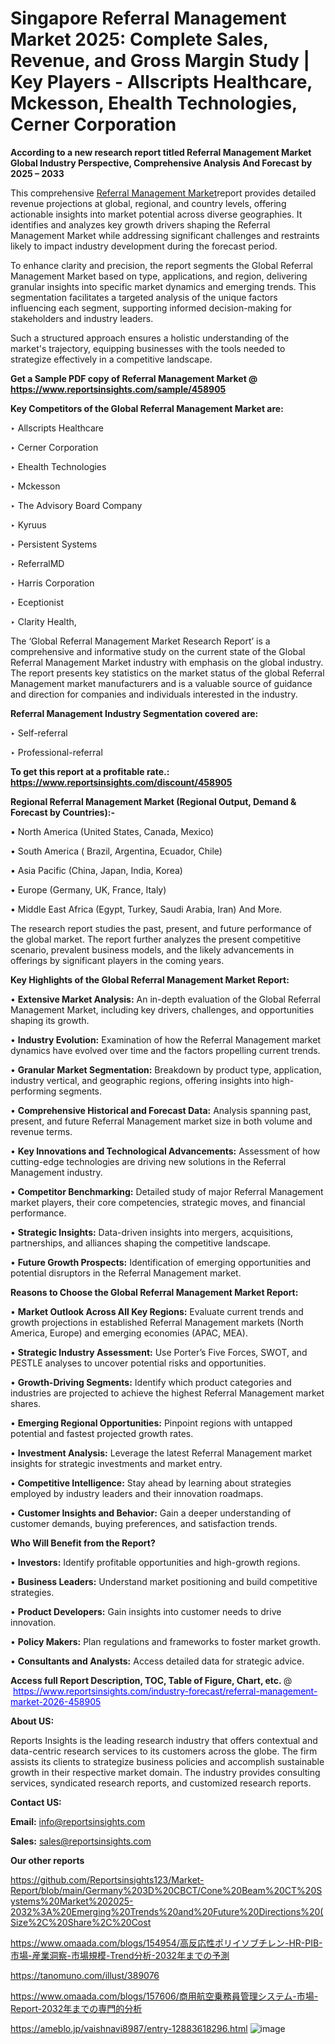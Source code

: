 # Singapore Referral Management Market 2025: Complete Sales, Revenue, and Gross Margin Study | Key Players - Allscripts Healthcare, Mckesson, Ehealth Technologies, Cerner Corporation

<strong>According to a new research report titled Referral Management Market Global Industry Perspective, Comprehensive Analysis And Forecast by 2025 – 2033</strong>

This comprehensive <a href=https://www.reportsinsights.com/sample/458905>Referral Management Market</a>report provides detailed revenue projections at global, regional, and country levels, offering actionable insights into market potential across diverse geographies. It identifies and analyzes key growth drivers shaping the Referral Management Market while addressing significant challenges and restraints likely to impact industry development during the forecast period.

To enhance clarity and precision, the report segments the Global Referral Management Market based on type, applications, and region, delivering granular insights into specific market dynamics and emerging trends. This segmentation facilitates a targeted analysis of the unique factors influencing each segment, supporting informed decision-making for stakeholders and industry leaders.

Such a structured approach ensures a holistic understanding of the market's trajectory, equipping businesses with the tools needed to strategize effectively in a competitive landscape.

<strong>Get a Sample PDF copy of Referral Management Market </strong><strong>@<a href=https://www.reportsinsights.com/sample/458905 style=color:#0000ff;> https://www.reportsinsights.com/sample/458905</a></strong></font>

<strong>Key Competitors of the Global Referral Management Market are:</strong>

‣ Allscripts Healthcare

‣ Cerner Corporation

‣ Ehealth Technologies

‣ Mckesson

‣ The Advisory Board Company

‣ Kyruus

‣ Persistent Systems

‣ ReferralMD

‣ Harris Corporation

‣ Eceptionist

‣ Clarity Health,

The ‘Global Referral Management Market Research Report’ is a comprehensive and informative study on the current state of the Global Referral Management Market industry with emphasis on the global industry. The report presents key statistics on the market status of the global Referral Management market manufacturers and is a valuable source of guidance and direction for companies and individuals interested in the industry.

<strong>Referral Management Industry Segmentation covered are:</strong>

‣ Self-referral

‣ Professional-referral

<strong>To get this report at a profitable rate.: <a href=https://www.reportsinsights.com/discount/458905 style=color:#0000ff;>https://www.reportsinsights.com/discount/458905</a></strong></font>

<strong>Regional Referral Management Market (Regional Output, Demand &amp; Forecast by Countries):-</strong>

• North America (United States, Canada, Mexico)

• South America ( Brazil, Argentina, Ecuador, Chile)

• Asia Pacific (China, Japan, India, Korea)

• Europe (Germany, UK, France, Italy)

• Middle East Africa (Egypt, Turkey, Saudi Arabia, Iran) And More.

The research report studies the past, present, and future performance of the global market. The report further analyzes the present competitive scenario, prevalent business models, and the likely advancements in offerings by significant players in the coming years.

<strong>Key Highlights of the Global Referral Management Market Report:</strong>

• <strong>Extensive Market Analysis:</strong> An in-depth evaluation of the Global Referral Management Market, including key drivers, challenges, and opportunities shaping its growth.

• <strong>Industry Evolution:</strong> Examination of how the Referral Management market dynamics have evolved over time and the factors propelling current trends.

• <strong>Granular Market Segmentation:</strong> Breakdown by product type, application, industry vertical, and geographic regions, offering insights into high-performing segments.

• <strong>Comprehensive Historical and Forecast Data:</strong> Analysis spanning past, present, and future Referral Management market size in both volume and revenue terms.

• <strong>Key Innovations and Technological Advancements:</strong> Assessment of how cutting-edge technologies are driving new solutions in the Referral Management industry.

• <strong>Competitor Benchmarking:</strong> Detailed study of major Referral Management market players, their core competencies, strategic moves, and financial performance.

• <strong>Strategic Insights:</strong> Data-driven insights into mergers, acquisitions, partnerships, and alliances shaping the competitive landscape.

• <strong>Future Growth Prospects:</strong> Identification of emerging opportunities and potential disruptors in the Referral Management market.

<strong>Reasons to Choose the Global Referral Management Market Report:</strong>

• <strong>Market Outlook Across All Key Regions:</strong> Evaluate current trends and growth projections in established Referral Management markets (North America, Europe) and emerging economies (APAC, MEA).

• <strong>Strategic Industry Assessment:</strong> Use Porter’s Five Forces, SWOT, and PESTLE analyses to uncover potential risks and opportunities.

• <strong>Growth-Driving Segments:</strong> Identify which product categories and industries are projected to achieve the highest Referral Management market shares.

• <strong>Emerging Regional Opportunities:</strong> Pinpoint regions with untapped potential and fastest projected growth rates.

• <strong>Investment Analysis:</strong> Leverage the latest Referral Management market insights for strategic investments and market entry.

• <strong>Competitive Intelligence:</strong> Stay ahead by learning about strategies employed by industry leaders and their innovation roadmaps.

• <strong>Customer Insights and Behavior:</strong> Gain a deeper understanding of customer demands, buying preferences, and satisfaction trends.

<strong>Who Will Benefit from the Report?</strong>

• <strong>Investors:</strong> Identify profitable opportunities and high-growth regions.

• <strong>Business Leaders:</strong> Understand market positioning and build competitive strategies.

• <strong>Product Developers:</strong> Gain insights into customer needs to drive innovation.

• <strong>Policy Makers:</strong> Plan regulations and frameworks to foster market growth.

• <strong>Consultants and Analysts:</strong> Access detailed data for strategic advice.
</ul>
<strong>Access full Report Description, TOC, Table of Figure, Chart, etc. </strong>@  <a href=https://www.reportsinsights.com/industry-forecast/referral-management-market-2026-458905 style=color:#0000ff;>https://www.reportsinsights.com/industry-forecast/referral-management-market-2026-458905</a></font>

<strong><strong>About US</strong>:</strong>

Reports Insights is the leading research industry that offers contextual and data-centric research services to its customers across the globe. The firm assists its clients to strategize business policies and accomplish sustainable growth in their respective market domain. The industry provides consulting services, syndicated research reports, and customized research reports.

<strong>Contact US:</strong>

<p class=""""><b>Email:</b> <a href=mailto:info@reportsinsights.com>info@reportsinsights.com</a></p>
<p class=""""><b>Sales:</b> <a href=mailto:sales@reportsinsights.com>sales@reportsinsights.com</a></p>

<strong>Our other reports</strong>

<a href=https://github.com/Reportsinsights123/Market-Report/blob/main/Germany%203D%20CBCT/Cone%20Beam%20CT%20Systems%20Market%202025-2032%3A%20Emerging%20Trends%20and%20Future%20Directions%20(Size%2C%20Share%2C%20Cost>https://github.com/Reportsinsights123/Market-Report/blob/main/Germany%203D%20CBCT/Cone%20Beam%20CT%20Systems%20Market%202025-2032%3A%20Emerging%20Trends%20and%20Future%20Directions%20(Size%2C%20Share%2C%20Cost</a>

<a href=https://www.omaada.com/blogs/154954/高反応性ポリイソブチレン-HR-PIB-市場-産業洞察-市場規模-Trend分析-2032年までの予測>https://www.omaada.com/blogs/154954/高反応性ポリイソブチレン-HR-PIB-市場-産業洞察-市場規模-Trend分析-2032年までの予測</a>

<a href=https://tanomuno.com/illust/389076>https://tanomuno.com/illust/389076</a>

<a href=https://www.omaada.com/blogs/157606/商用航空乗務員管理システム-市場-Report-2032年までの専門的分析>https://www.omaada.com/blogs/157606/商用航空乗務員管理システム-市場-Report-2032年までの専門的分析</a>

<a href=https://ameblo.jp/vaishnavi8987/entry-12883618296.html>https://ameblo.jp/vaishnavi8987/entry-12883618296.html</a>
![image](https://github.com/user-attachments/assets/f8352ab9-0b4d-41e6-a503-250cdfa4a3a1)
